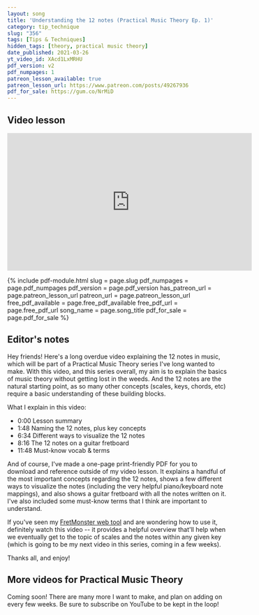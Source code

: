 ```yaml
---
layout: song
title: 'Understanding the 12 notes (Practical Music Theory Ep. 1)'
category: tip_technique
slug: "356"
tags: [Tips & Techniques]
hidden_tags: [theory, practical music theory]
date_published: 2021-03-26
yt_video_id: XAcd1LxMRHU
pdf_version: v2
pdf_numpages: 1
patreon_lesson_available: true
patreon_lesson_url: https://www.patreon.com/posts/49267936
pdf_for_sale: https://gum.co/NrMiD
---
```





## Video lesson

<iframe width="560" height="315" src="https://www.youtube.com/embed/XAcd1LxMRHU" frameborder="0" allow="accelerometer; autoplay; encrypted-media; gyroscope; picture-in-picture" allowfullscreen></iframe>

{% include pdf-module.html slug = page.slug pdf_numpages = page.pdf_numpages pdf_version = page.pdf_version has_patreon_url = page.patreon_lesson_url patreon_url = page.patreon_lesson_url free_pdf_available = page.free_pdf_available free_pdf_url = page.free_pdf_url song_name = page.song_title pdf_for_sale = page.pdf_for_sale %}

## Editor's notes

Hey friends! Here's a long overdue video explaining the 12 notes in music, which will be part of a Practical Music Theory series I've long wanted to make. With this video, and this series overall, my aim is to explain the basics of music theory without getting lost in the weeds. And the 12 notes are the natural starting point, as so many other concepts (scales, keys, chords, etc) require a basic understanding of these building blocks.

What I explain in this video:

- 0:00 Lesson summary
- 1:48 Naming the 12 notes, plus key concepts
- 6:34 Different ways to visualize the 12 notes
- 8:16 The 12 notes on a guitar fretboard
- 11:48 Must-know vocab & terms

And of course, I've made a one-page print-friendly PDF for you to download and reference outside of my video lesson. It explains a handful of the most important concepts regarding the 12 notes, shows a few different ways to visualize the notes (including the very helpful piano/keyboard note mappings), and also shows a guitar fretboard with all the notes written on it. I've also included some must-know terms that I think are important to understand.

If you've seen my [FretMonster web tool](http://fretmonster.net) and are wondering how to use it, definitely watch this video -- it provides a helpful overview that'll help when we eventually get to the topic of scales and the notes within any given key (which is going to be my next video in this series, coming in a few weeks).

Thanks all, and enjoy!

## More videos for Practical Music Theory

Coming soon! There are many more I want to make, and plan on adding on every few weeks. Be sure to subscribe on YouTube to be kept in the loop!
